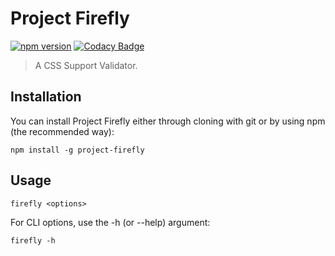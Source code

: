 # Project Firefly
[![npm version](https://badge.fury.io/js/project-firefly.svg)](https://badge.fury.io/js/project-firefly)
[![Codacy Badge](https://api.codacy.com/project/badge/Grade/a3530b42dade4a84830aafae6b910b57)](https://app.codacy.com/app/Jamerrone/graduation-project?utm_source=github.com&utm_medium=referral&utm_content=Jamerrone/graduation-project&utm_campaign=Badge_Grade_Dashboard)

> A CSS Support Validator.

## Installation
You can install Project Firefly either through cloning with git or by using npm (the recommended way):

```
npm install -g project-firefly
```

## Usage
```
firefly <options>
```

For CLI options, use the -h (or --help) argument:

```
firefly -h
```